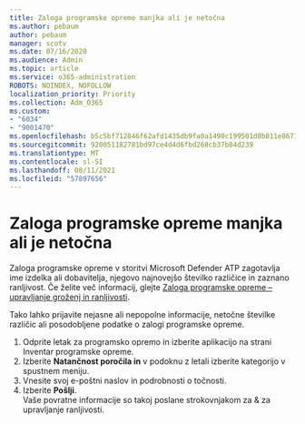 ```yaml
---
title: Zaloga programske opreme manjka ali je netočna
ms.author: pebaum
author: pebaum
manager: scotv
ms.date: 07/16/2020
ms.audience: Admin
ms.topic: article
ms.service: o365-administration
ROBOTS: NOINDEX, NOFOLLOW
localization_priority: Priority
ms.collection: Adm_O365
ms.custom:
- "6034"
- "9001470"
ms.openlocfilehash: b5c5bf712846f62afd1435db9fa0a1490c199501d0b011e867103516770fcbfd
ms.sourcegitcommit: 920051182781bd97ce4d4d6fbd268cb37b84d239
ms.translationtype: MT
ms.contentlocale: sl-SI
ms.lasthandoff: 08/11/2021
ms.locfileid: "57897656"
---
```

# <a name="software-inventory-is-missing-or-inaccurate"></a>Zaloga programske opreme manjka ali je netočna

Zaloga programske opreme v storitvi Microsoft Defender ATP zagotavlja ime izdelka ali dobavitelja, njegovo najnovejšo številko različice in zaznano ranljivost. Če želite več informacij, glejte [Zaloga programske opreme – upravljanje groženj in ranljivosti](https://docs.microsoft.com/windows/security/threat-protection/microsoft-defender-atp/tvm-software-inventory).

Tako lahko prijavite nejasne ali nepopolne informacije, netočne številke različic ali posodobljene podatke o zalogi programske opreme.  

1. Odprite letak za programsko opremo in izberite aplikacijo na strani Inventar programske opreme.
2. Izberite **Natančnost poročila in** v podoknu z letali izberite kategorijo v spustnem meniju.
3. Vnesite svoj e-poštni naslov in podrobnosti o točnosti.
4. Izberite **Pošlji**.</br>
    Vaše povratne informacije so takoj poslane strokovnjakom za & za upravljanje ranljivosti.